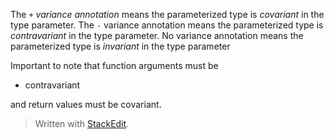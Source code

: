 

The `+`  _variance annotation_ means the parameterized type is _covariant_ in the type parameter. The `-` variance annotation means the parameterized type is _contravariant_ in the type parameter. No variance annotation means the parameterized type is _invariant_ in the type parameter

Important to note that function arguments must be 

 - contravariant

 and return values must be covariant.

> Written with [StackEdit](https://stackedit.io/).
<!--stackedit_data:
eyJoaXN0b3J5IjpbMTg5MDQwMTE0LDczMDk5ODExNiwxMTMyMz
MzMDUsMTIyNjQzMTU1LDEyMjY0MzE1NSwtMTk4NTYxNTc4Miwt
MTgwMDQ2NTQ2OCwtMTI4Mjk2NDAwMiwxODkxNjcxMTUxLC0yMD
k3MjE4MDQ0LDMwNjcyMjgyMSwtMTcwNzQwMTEyNywxNDA5ODM3
MjkxLDE5NjY4NzI0NjMsLTc4MzY5ODU4MywyODIzMDY3MzMsMT
MxMjI4ODU3NywxOTk3MDk0NjQzLC0zNzE3NTAwMDQsLTE5ODg3
NjAyMjRdfQ==
-->